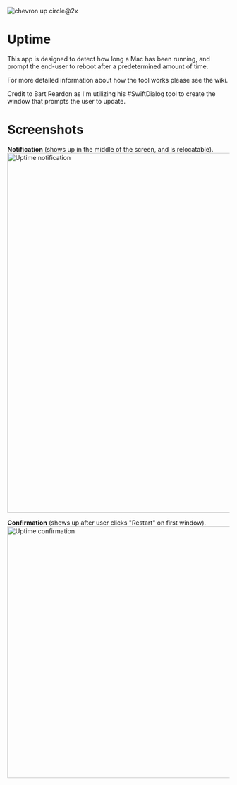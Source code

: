 ![chevron up circle@2x](https://user-images.githubusercontent.com/105330539/168405825-46d7284d-ff99-4a43-8ed3-b20a0406c2ec.png)


# Uptime

This app is designed to detect how long a Mac has been running, and prompt the end-user to reboot after a predetermined amount of time. 

For more detailed information about how the tool works please see the wiki.

Credit to Bart Reardon as I'm utilizing his #SwiftDialog tool to create the window that prompts the user to update. 


# Screenshots


**Notification** (shows up in the middle of the screen, and is relocatable). 
<img width="816" alt="Uptime notification" src="https://user-images.githubusercontent.com/105330539/168410686-9d577681-0dad-4e7c-bf6c-d9eb8afed08b.png">


**Confirmation** (shows up after user clicks "Restart" on first window). 
<img width="571" alt="Uptime confirmation" src="https://user-images.githubusercontent.com/105330539/168410711-a7d36ef6-2a4b-4eb4-9602-58b0c4f0dd67.png">
